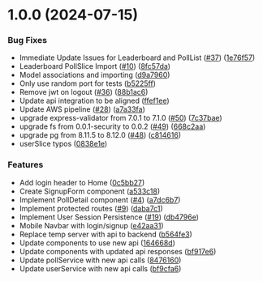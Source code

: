 # 1.0.0 (2024-07-15)


### Bug Fixes

* Immediate Update Issues for Leaderboard and PollList ([#37](https://github.com/tristenwallace/pollify/issues/37)) ([1e76f57](https://github.com/tristenwallace/pollify/commit/1e76f57b9b63b83637df35c2062deabae2664da6))
* Leaderboard PollSlice Import ([#10](https://github.com/tristenwallace/pollify/issues/10)) ([8fc57da](https://github.com/tristenwallace/pollify/commit/8fc57dad58ef71ca111126991921c24d014dacd0))
* Model associations and importing ([d9a7960](https://github.com/tristenwallace/pollify/commit/d9a7960653d09feceb51c82769c120229a0c6f4c))
* Only use random port for tests ([b5225ff](https://github.com/tristenwallace/pollify/commit/b5225ffffbd5579607c8a79b9c11fbd6eb1ca162))
* Remove jwt on logout ([#36](https://github.com/tristenwallace/pollify/issues/36)) ([88b1ac6](https://github.com/tristenwallace/pollify/commit/88b1ac6d2be16867d88050c21a023574787b0c78))
* Update api integration to be aligned ([ffef1ee](https://github.com/tristenwallace/pollify/commit/ffef1eedba025f84e6765f759a2b47a9e6f47ff5))
* Update AWS pipeline ([#28](https://github.com/tristenwallace/pollify/issues/28)) ([a7a33fa](https://github.com/tristenwallace/pollify/commit/a7a33faa77271ade7c71beec0b322cc31d8c0293))
* upgrade express-validator from 7.0.1 to 7.1.0 ([#50](https://github.com/tristenwallace/pollify/issues/50)) ([7c37bae](https://github.com/tristenwallace/pollify/commit/7c37bae5f3a153f1ae4f5f154e8aa90ca85150e0))
* upgrade fs from 0.0.1-security to 0.0.2 ([#49](https://github.com/tristenwallace/pollify/issues/49)) ([668c2aa](https://github.com/tristenwallace/pollify/commit/668c2aa39329d87d00408fe4d4f82a772a5b5cf7))
* upgrade pg from 8.11.5 to 8.12.0 ([#48](https://github.com/tristenwallace/pollify/issues/48)) ([c814616](https://github.com/tristenwallace/pollify/commit/c8146163308bf7945ca122ee2c7a8f0432b79b05))
* userSlice typos ([0838e1e](https://github.com/tristenwallace/pollify/commit/0838e1ec7833e58e94679af820cdd1280762b7aa))


### Features

* Add login header to Home ([0c5bb27](https://github.com/tristenwallace/pollify/commit/0c5bb2772759a1fe670c86f44dc55498850577d9))
* Create SignupForm component ([a533c18](https://github.com/tristenwallace/pollify/commit/a533c185eadbe22a6f0abca54e7d23d49d0b3a2c))
* Implement PollDetail component ([#4](https://github.com/tristenwallace/pollify/issues/4)) ([a7dc6b7](https://github.com/tristenwallace/pollify/commit/a7dc6b710de0b7a71e458059528d344f14de1848))
* Implement protected routes ([#9](https://github.com/tristenwallace/pollify/issues/9)) ([daba7c1](https://github.com/tristenwallace/pollify/commit/daba7c151b7dd05c0314564e91873815c5e64bcf))
* Implement User Session Persistence ([#19](https://github.com/tristenwallace/pollify/issues/19)) ([db4796e](https://github.com/tristenwallace/pollify/commit/db4796e5d0b33dabb0e1c4119764afaf9cd125d6))
* Mobile Navbar with login/signup ([e42aa31](https://github.com/tristenwallace/pollify/commit/e42aa31752a1bca4ad50be1cb01e1bb72d709335))
* Replace temp server with api to backend ([b564fe3](https://github.com/tristenwallace/pollify/commit/b564fe3aead3b636f9ac9c37c55e7f46e047e683))
* Update components to use new api ([164668d](https://github.com/tristenwallace/pollify/commit/164668d8b3a77a06a1f3f303e6f3c5bc3c1fcfe1))
* Update components with updated api responses ([bf917e6](https://github.com/tristenwallace/pollify/commit/bf917e6a7e7a34774220b63b6386fb75c8214695))
* Update pollService with new api calls ([8476160](https://github.com/tristenwallace/pollify/commit/847616060449252c56b85dfeb4979226ac57bd17))
* Update userService with new api calls ([bf9cfa6](https://github.com/tristenwallace/pollify/commit/bf9cfa612269374d632a2ae7230edbe525a386f6))
